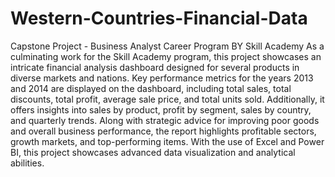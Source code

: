 # Western-Countries-Financial-Data
Capstone Project - Business Analyst Career Program BY Skill Academy
As a culminating work for the Skill Academy program, this project showcases an intricate financial analysis dashboard designed for several products in diverse markets and nations. Key performance metrics for the years 2013 and 2014 are displayed on the dashboard, including total sales, total discounts, total profit, average sale price, and total units sold. Additionally, it offers insights into sales by product, profit by segment, sales by country, and quarterly trends. Along with strategic advice for improving poor goods and overall business performance, the report highlights profitable sectors, growth markets, and top-performing items. With the use of Excel and Power BI, this project showcases advanced data visualization and analytical abilities.
